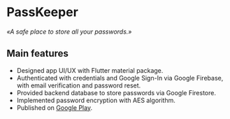 # PassKeeper
*«A safe place to store all your passwords.»*

## Main features
 - Designed app UI/UX with Flutter material package.
 - Authenticated with credentials and Google Sign-In via Google Firebase, with email verification and password reset.
 - Provided backend database to store passwords via Google Firestore.
 - Implemented password encryption with AES algorithm.
 - Published on [Google Play](https://play.google.com/store/apps/details?id=com.lorenzomorelli.passkeeper).
